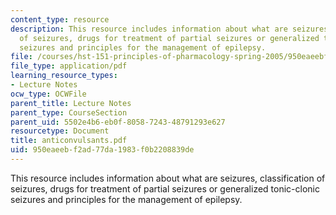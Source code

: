 ```yaml
---
content_type: resource
description: This resource includes information about what are seizures, classification
  of seizures, drugs for treatment of partial seizures or generalized tonic-clonic
  seizures and principles for the management of epilepsy.
file: /courses/hst-151-principles-of-pharmacology-spring-2005/950eaeebf2ad77da1983f0b2208839de_anticonvulsants.pdf
file_type: application/pdf
learning_resource_types:
- Lecture Notes
ocw_type: OCWFile
parent_title: Lecture Notes
parent_type: CourseSection
parent_uid: 5502e4b6-eb0f-8058-7243-48791293e627
resourcetype: Document
title: anticonvulsants.pdf
uid: 950eaeeb-f2ad-77da-1983-f0b2208839de
---
```

This resource includes information about what are seizures, classification of seizures, drugs for treatment of partial seizures or generalized tonic-clonic seizures and principles for the management of epilepsy.

